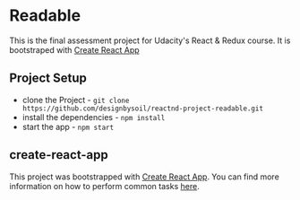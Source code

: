 # Readable
This is the final assessment project for Udacity's React & Redux course. It is bootstraped with [Create React App](https://github.com/facebookincubator/create-react-app)

## Project Setup
* clone the Project - `git clone https://github.com/designbysoil/reactnd-project-readable.git`
* install the dependencies - `npm install`
* start the app - `npm start` 

## create-react-app

This project was bootstrapped with [Create React App](https://github.com/facebookincubator/create-react-app). You can find more information on how to perform common tasks [here](https://github.com/facebookincubator/create-react-app/blob/master/packages/react-scripts/template/README.md).
